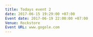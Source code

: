 ```yaml
---
title: Todays event 2
date: 2017-06-15 19:29:00 +07:00
Event date: 2017-06-19 22:00:00 +07:00
Venue: Rockstore
Event URL: www.gogole.com
---
```

